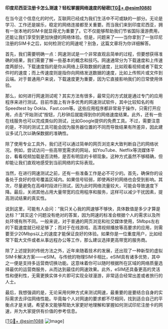 **印度尼西亚注册卡怎么测速？轻松掌握网络速度的秘密[[TG💪+ @esim1088](https://t.me/s/esim1088)]**

在当今这个信息化的时代，互联网已经成为我们生活中不可或缺的一部分。无论是学习、工作还是娱乐，稳定的网络连接都至关重要。而当我们来到印度尼西亚，拥有一张本地的SIM卡就显得尤为重要了。它不仅能够帮助我们节省国际漫游费用，还能让我们享受到更加快捷的网络体验。但是，问题来了——当你拿到了一张印尼注册的SIM卡之后，如何检测它的网速呢？别急，这篇文章将为你详细解答。

首先，我们需要明确一点：网速测试是一个非常直观且简单的过程，但要想获得准确的结果，我们需要了解一些基本的概念和技巧。网速通常分为下载速度和上传速度两部分。下载速度指的是你从网络上获取数据的速度，比如观看视频或者下载文件时的速度；而上传速度则是指你向网络发送数据的速度，比如上传照片或文件到云端。对于普通用户来说，下载速度更为重要，因为它直接影响我们的日常使用体验。

那么，如何进行网速测试呢？其实方法有很多，最常见的方式就是通过专门的应用程序来进行测试。目前市面上有许多优秀的网速测试软件，其中比较知名的有Speedtest by Ookla、Fast.com等。这些应用程序都非常易于操作，只需打开应用，点击“开始测试”按钮，几秒钟后就能得到你的网络速度结果。此外，还有一些在线服务也可以完成类似的测试，比如Google提供的免费工具。不过，需要注意的是，不同的测试工具可能会因为服务器位置的不同而导致结果有所差异，因此建议多试几次以确保数据的准确性。

除了使用专业工具外，我们还可以通过简单的网页浏览来大致判断自己的网络状况。例如，尝试访问一些高带宽需求的网站，如YouTube、Netflix等流媒体平台，看看视频加载是否流畅，是否有明显的卡顿现象。这种方式虽然不够精确，但却能让我们直观地感受到当前网络的实际表现。

当然，在进行网速测试之前，还有一些准备工作是必不可少的。首先，确保你的设备处于良好的信号覆盖区域内。如果信号较弱，即使再好的网络也会受到影响。其次，尽量避免在高峰时段进行测试，因为此时网络流量较大，可能会导致速度下降。最后，关闭其他占用大量带宽的应用程序和服务，这样可以减少干扰因素，提高测试结果的真实性。

说到这里，可能有人会问：“我只关心我的网速够不够快，具体数值是多少才算是达标？”其实这个问题没有绝对的答案，因为网速的标准会根据个人的需求以及所处环境有所不同。一般来说，对于普通的网页浏览和社交媒体使用，5Mbps左右的下载速度就已经足够了；而对于在线游戏、高清视频播放等高要求的应用，则需要至少20Mbps以上的速度才能保证良好的体验。如果你是一位重度用户，比如经常下载大文件或者从事远程办公等工作，那么建议选择更高带宽的服务商。

除了上述提到的传统方法之外，近年来随着技术的发展，还出现了一种新型的虚拟SIM卡解决方案——eSIM。与传统的物理SIM卡相比，eSIM具有诸多优势，其中之一便是支持多运营商切换功能。这意味着你可以随时根据所在区域的网络质量选择最优的运营商服务，从而达到最佳的网速效果。此外，eSIM还具备更高的灵活性和便利性，无需更换实体卡片即可实现全球漫游，非常适合经常出差或者旅行的人士。

最后，我想强调的是，无论采用何种方式来测试网速，最重要的是要结合自身的实际需求去评估网络性能。毕竟每个人对网速的要求都不尽相同，找到适合自己的平衡点才是关键。希望本文能够帮助大家更好地理解和掌握如何测试印尼注册卡的网速，并为大家提供有价值的参考信息。

[[TG💪+ @esim1088](https://t.me/s/esim1088) ![Image](https://i.postimg.cc/4NQfJmqS/Snipaste-2025-05-13-00-14-12.png)]
